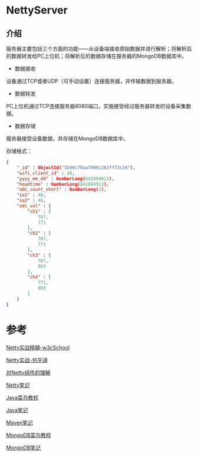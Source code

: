 # NettyServer
## 介绍
服务器主要包括三个方面的功能——从设备端接收原始数据并进行解析；将解析后的数据转发给PC上位机；将解析后的数据存储在服务器的MongoDB数据库中。

* 数据接收

设备通过TCP或者UDP（可手动设置）连接服务器，并传输数据到服务器。

* 数据转发

PC上位机通过TCP连接服务器8080端口，实施接受经过服务器转发的设备采集数据。

* 数据存储

服务器接受设备数据，并存储在MongoDB数据库中。

存储格式：

```Json
{
	"_id" : ObjectId("5b90c70aa7986c262ff73c34"),
	"wifi_client_id" : 48,
	"yyyy_mm_dd" : NumberLong(842084913),
	"headtime" : NumberLong(842084913),
	"adc_count_short" : NumberLong(2),
	"io1" : 48,
	"io2" : 48,
	"adc_val" : {
		"ch1" : [
			787,
			771
		],
		"ch2" : [
			787,
			771
		],
		"ch3" : [
			787,
			803
		],
		"ch4" : [
			771,
			803
		]
	}
}
```

# 参考

[Netty实战精髓-w3cSchool](https://www.w3cschool.cn/essential_netty_in_action/ "Netty实战精髓-w3cSchool")

[Netty实战-何平译](https://book.douban.com/subject/27038538/ "Netty实战-何平译")

[对Netty组件的理解](http://neyzoter.cn/2018/09/07/Netty-EventLoopGroup-EventLoop-Channel-Channle-ChannlePipeline-et/ "对Netty组件的理解（Channel、Pipeline、EventLoop等）")

[Netty笔记](http://neyzoter.cn/wiki/Netty/ "Netty笔记")

[Java菜鸟教程](http://www.runoob.com/java/java-tutorial.html "Java菜鸟教程")

[Java笔记](http://neyzoter.cn/wiki/Java/ "Java笔记")

[Maven笔记](http://neyzoter.cn/wiki/MAVEN/ "Maven笔记")

[MongoDB菜鸟教程](http://www.runoob.com/mongodb/mongodb-tutorial.html "MongoDB菜鸟教程")

[MongoDB笔记](http://neyzoter.cn/wiki/MongoDB/ "MongoDB笔记")


